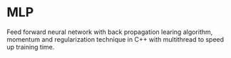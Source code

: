 # MLP
Feed forward neural network with back propagation learing algorithm, momentum and regularization technique in C++ with multithread to speed up training time. <br> 
